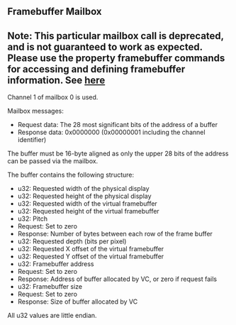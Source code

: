 ## Framebuffer Mailbox

## Note: This particular mailbox call is deprecated, and is not guaranteed to work as expected. Please use the property framebuffer commands for accessing and defining framebuffer information. See [here](propertiesARM-VC.md)

Channel 1 of mailbox 0 is used.

Mailbox messages:
* Request data: The 28 most significant bits of the address of a buffer
* Response data: 0x0000000 (0x00000001 including the channel identifier)

The buffer must be 16-byte aligned as only the upper 28 bits of the address can be passed via the mailbox.

The buffer contains the following structure:

* u32: Requested width of the physical display
* u32: Requested height of the physical display
* u32: Requested width of the virtual framebuffer
* u32: Requested height of the virtual framebuffer
* u32: Pitch
 * Request: Set to zero
 * Response: Number of bytes between each row of the frame buffer
* u32: Requested depth (bits per pixel)
* u32: Requested X offset of the virtual framebuffer
* u32: Requested Y offset of the virtual framebuffer
* u32: Framebuffer address
 * Request: Set to zero
 * Response: Address of buffer allocated by VC, or zero if request fails
* u32: Framebuffer size
 * Request: Set to zero
 * Response: Size of buffer allocated by VC

All u32 values are little endian.

